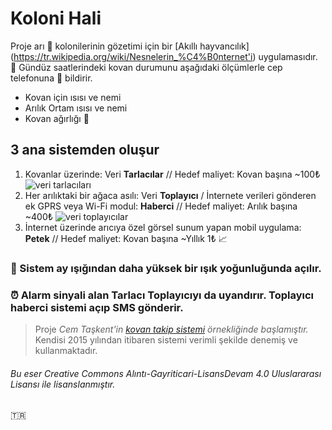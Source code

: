 # Koloni Hali

Proje arı  :honeybee: kolonilerinin gözetimi için bir [Akıllı hayvancılık] (https://tr.wikipedia.org/wiki/Nesnelerin_%C4%B0nternet'i) uygulamasıdır.
:sunrise_over_mountains: Gündüz saatlerindeki kovan durumunu aşağıdaki ölçümlerle cep telefonuna :calling: bildirir.
- Kovan için ısısı ve nemi
- Arılık Ortam ısısı ve nemi
- Kovan ağırlığı :honey_pot:
## 3 ana sistemden oluşur


1. Kovanlar üzerinde: Veri **Tarlacılar** // Hedef maliyet: Kovan başına ~100₺
![veri tarlacıları](http://gdurl.com/KtEw/download)
2. Her arılıktaki bir ağaca asılı: Veri **Toplayıcı** / İnternete verileri gönderen ek GPRS veya Wi-Fi modul: **Haberci** // Hedef maliyet: Arılık başına ~400₺
![veri toplayıcılar](http://gdurl.com/wmn2/download)
3. İnternet üzerinde arıcıya özel görsel sunum yapan mobil uygulama: **Petek** // Hedef maliyet: Kovan başına ~Yıllık 1₺ :chart_with_upwards_trend:

### :sunrise_over_mountains: Sistem ay ışığından daha yüksek bir ışık yoğunluğunda açılır.
### :alarm_clock: Alarm sinyali alan Tarlacı Toplayıcıyı da uyandırır. Toplayıcı haberci sistemi açıp SMS gönderir.

> Proje _Cem Taşkent'in [kovan takip sistemi](http://kovantakip.blogspot.com.tr/) örnekliğinde başlamıştır._ 
> Kendisi 2015 yılından itibaren sistemi verimli şekilde denemiş ve kullanmaktadır.

###### Bu eser Creative Commons Alıntı-Gayriticari-LisansDevam 4.0 Uluslararası Lisansı ile lisanslanmıştır.

:tr:
